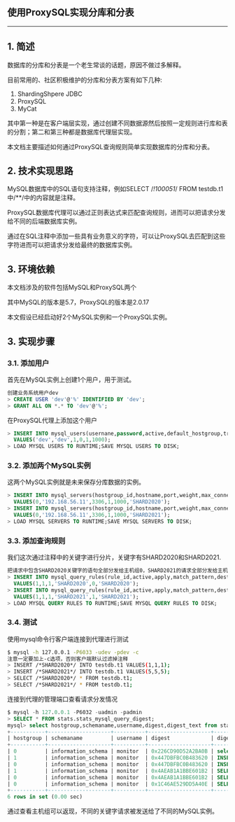 ## 使用ProxySQL实现分库和分表
-----

## 1. 简述

数据库的分库和分表是一个老生常谈的话题，原因不做过多解释。

目前常用的、社区积极维护的分库和分表方案有如下几种:

1. ShardingShpere JDBC
2. ProxySQL
3. MyCat

其中第一种是在客户端层实现，通过创建不同数据源然后按照一定规则进行库和表的分割；第二和第三种都是数据库代理层实现。

本文档主要描述如何通过ProxySQL查询规则简单实现数据库的分库和分表。

## 2. 技术实现思路

MySQL数据库中的SQL语句支持注释，例如SELECT /*!100051*/ FROM testdb.t1中/**/中的内容就是注释。

ProxySQL数据库代理可以通过正则表达式来匹配查询规则，进而可以把请求分发给不同的后端数据库实例。

通过在SQL注释中添加一些具有业务意义的字符，可以让ProxySQL去匹配到这些字符进而可以把请求分发给最终的数据库实例。

## 3. 环境依赖

本文档涉及的软件包括MySQL和ProxySQL两个

其中MySQL的版本是5.7，ProxySQL的版本是2.0.17

本文假设已经启动好2个MySQL实例和一个ProxySQL实例。

## 3. 实现步骤

### 3.1. 添加用户

首先在MySQL实例上创建1个用户，用于测试。

```sql
创建业务系统用户dev
> CREATE USER 'dev'@'%' IDENTIFIED BY 'dev';
> GRANT ALL ON *.* TO 'dev'@'%';
```

在ProxySQL代理上添加这个用户

```sql
> INSERT INTO mysql_users(usernane,password,active,default_hostgroup,transaction_persistent,max_connections)
  VALUES('dev','dev',1,0,1,1000);
> LOAD MYSQL USERS TO RUNTIME;SAVE MYSQL USERS TO DISK;
```

### 3.2. 添加两个MySQL实例

这两个MySQL实例就是未来保存分库数据的实例。

```sql
> INSERT INTO mysql_servers(hostgroup_id,hostname,port,weight,max_connections,comment)
  VALUES(0,'192.168.56.11',3306,1,1000,'SHARD2020');
> INSERT INTO mysql_servers(hostgroup_id,hostname,port,weight,max_connections,comment)
  VALUES(0,'192.168.56.11',3306,1,1000,'SHARD2021');
> LOAD MYSQL SERVERS TO RUNTIME;SAVE MYSQL SERVERS TO DISK;
```

### 3.3. 添加查询规则

我们这次通过注释中的关键字进行分片，关键字有SHARD2020和SHARD2021.

```sql
把请求中包含SHARD2020关键字的语句全部分发给主机组0，SHARD2021的请求全部分发给主机组1.
> INSERT INTO mysql_query_rules(rule_id,active,apply,match_pattern,destination_hostgroup,comment)
  VALUES(1,1,1,'SHARD2020',0,'SHARD2020');
> INSERT INTO mysql_query_rules(rule_id,active,apply,match_pattern,destination_hostgroup,comment)
  VALUES(1,1,1,'SHARD2021',1,'SHARD2021');
> LOAD MYSQL QUERY RULES TO RUNTIME;SAVE MYSQL QUERY RULES TO DISK;
```

### 3.4. 测试

使用mysql命令行客户端连接到代理进行测试

```bash
$ mysql -h 127.0.0.1 -P6033 -udev -pdev -c
注意一定要加上-c选项，否则客户端默认过滤掉注释
> INSERT /*SHARD2020*/ INTO testdb.t1 VALUES(1,1,1);
> INSERT /*SHARD2021*/ INTO testdb.t1 VALUES(5,5,5);
> SELECT /*SHARD2020*/ * FROM testdb.t1;
> SELECT /*SHARD2021*/ * FROM testdb.t1;
```

连接到代理的管理端口查看请求分发情况

```sql
$ mysql -h 127.0.0.1 -P6032 -uadmin -padmin
> SELECT * FROM stats.stats_mysql_query_digest;
mysql> select hostgroup,schemaname,username,digest,digest_text from stats.stats_mysql_query_digest;
+-----------+--------------------+----------+--------------------+-------------------------------------+
| hostgroup | schemaname         | username | digest             | digest_text                         |
+-----------+--------------------+----------+--------------------+-------------------------------------+
| 0         | information_schema | monitor  | 0x226CD90D52A2BA0B | select @@version_comment limit ?    |
| 1         | information_schema | monitor  | 0x447DBFBC0B483620 | INSERT INTO testdb.t1 VALUES(?,?,?) |
| 0         | information_schema | monitor  | 0x447DBFBC0B483620 | INSERT INTO testdb.t1 VALUES(?,?,?) |
| 1         | information_schema | monitor  | 0x4AEAB1A1BBE601B2 | SELECT * FROM testdb.t1             |
| 0         | information_schema | monitor  | 0x4AEAB1A1BBE601B2 | SELECT * FROM testdb.t1             |
| 0         | information_schema | monitor  | 0x1C46AE529DD5A40E | SELECT ?                            |
+-----------+--------------------+----------+--------------------+-------------------------------------+
6 rows in set (0.00 sec)
```

通过查看主机组可以返现，不同的关键字请求被发送给了不同的MySQL实例。

